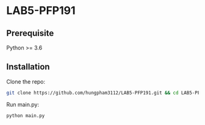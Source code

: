 # LAB5-PFP191

## Prerequisite

Python >= 3.6

## Installation

Clone the repo:

```sh
git clone https://github.com/hungpham3112/LAB5-PFP191.git && cd LAB5-PFP191
```

Run main.py:

```python
python main.py
```

